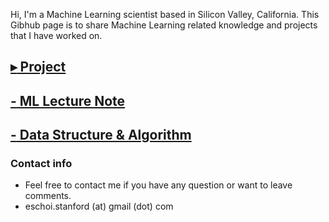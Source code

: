 Hi, I'm a Machine Learning scientist based in Silicon Valley, California. 
This Gibhub page is to share Machine Learning related knowledge and projects that I have worked on.

## [**$\blacktriangleright$** Project](project/project.md)

## [**-** ML Lecture Note](lecture_note/lecturenote.md)

## [**-** Data Structure & Algorithm](dsa/dsa.md)

### Contact info
- Feel free to contact me if you have any question or want to leave comments. 
- eschoi.stanford (at) gmail (dot) com
